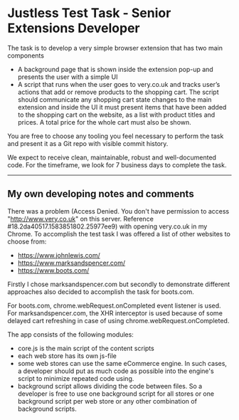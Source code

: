 # Justless Test Task - Senior Extensions Developer

The task is to develop a very simple browser extension that has two main components

- A background page that is shown inside the extension pop-up and presents the user with a simple UI
- A script that runs when the user goes to very.co.uk and tracks user’s actions that add or remove products to the shopping cart. The script should communicate any shopping cart state changes to the main extension and inside the UI it must present items that have been added to the shopping cart on the website, as a list with product titles and prices. A total price for the whole cart must also be shown.

You are free to choose any tooling you feel necessary to perform the task and present it as a Git repo with visible commit history.

We expect to receive clean, maintainable, robust and well-documented code. For the timeframe, we look for 7 business days to complete the task.

---

## My own developing notes and comments

There was a problem (Access Denied. You don't have permission to access "<http://www.very.co.uk>" on this server. Reference #18.2da40517.1583851802.25977ee9) with opening very.co.uk in my Chrome. To accomplish the test task I was offered a list of other websites to choose from:

- https://www.johnlewis.com/
- https://www.marksandspencer.com/
- https://www.boots.com/

Firstly I chose marksandspencer.com but secondly to demonstrate different approaches also decided to accomplish the task for boots.com.

For boots.com, chrome.webRequest.onCompleted event listener is used.
For marksandspencer.com, the XHR interceptor is used because of some delayed cart refreshing in case of using chrome.webRequest.onCompleted.

The app consists of the following modules:

- core.js is the main script of the content scripts
- each web store has its own js-file
- some web stores can use the same eCommerce engine. In such cases, a developer should put as much code as possible into the engine's script to minimize repeated code using.
- background script allows dividing the code between files. So a developer is free to use one background script for all stores or one background script per web store or any other combination of background scripts.
